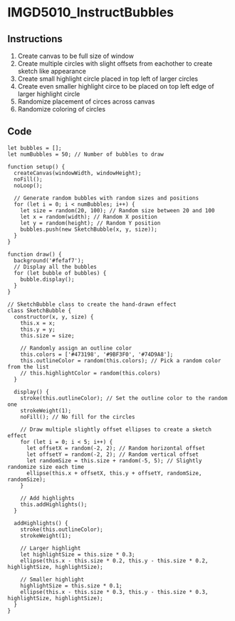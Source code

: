 # IMGD5010_InstructBubbles
## Instructions
1. Create canvas to be full size of window
1. Create multiple circles with slight offsets from eachother to create sketch like appearance
1. Create small highlight circle placed in top left of larger circles
1. Create even smaller highlight circe to be placed on top left edge of larger highlight circle
1. Randomize placement of circes across canvas
1. Randomize coloring of circles

## Code
```
let bubbles = [];
let numBubbles = 50; // Number of bubbles to draw

function setup() {
  createCanvas(windowWidth, windowHeight);
  noFill();
  noLoop();
  
  // Generate random bubbles with random sizes and positions
  for (let i = 0; i < numBubbles; i++) {
    let size = random(20, 100); // Random size between 20 and 100
    let x = random(width); // Random X position
    let y = random(height); // Random Y position
    bubbles.push(new SketchBubble(x, y, size));
  }
}

function draw() {
  background('#fefaf7'); 
  // Display all the bubbles
  for (let bubble of bubbles) {
    bubble.display();
  }
}

// SketchBubble class to create the hand-drawn effect
class SketchBubble {
  constructor(x, y, size) {
    this.x = x;
    this.y = y;
    this.size = size;

    // Randomly assign an outline color
    this.colors = ['#473198', '#9BF3F0', '#74D9A8']; 
    this.outlineColor = random(this.colors); // Pick a random color from the list
    // this.highlightColor = random(this.colors)
  }

  display() {
    stroke(this.outlineColor); // Set the outline color to the random one
    strokeWeight(1);
    noFill(); // No fill for the circles
    
    // Draw multiple slightly offset ellipses to create a sketch effect
    for (let i = 0; i < 5; i++) {
      let offsetX = random(-2, 2); // Random horizontal offset
      let offsetY = random(-2, 2); // Random vertical offset
      let randomSize = this.size + random(-5, 5); // Slightly randomize size each time
      ellipse(this.x + offsetX, this.y + offsetY, randomSize, randomSize);
    }

    // Add highlights
    this.addHighlights();
  }

  addHighlights() {
    stroke(this.outlineColor);
    strokeWeight(1);
    
    // Larger highlight
    let highlightSize = this.size * 0.3;
    ellipse(this.x - this.size * 0.2, this.y - this.size * 0.2, highlightSize, highlightSize);
    
    // Smaller highlight
    highlightSize = this.size * 0.1;
    ellipse(this.x - this.size * 0.3, this.y - this.size * 0.3, highlightSize, highlightSize);
  }
}
```
